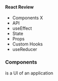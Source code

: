 #### React Review

- Components   X
- API          
- useEffect   
- State        
- Props        
- Custom Hooks 
- useReducer


### Components

is a UI of an application
